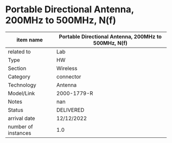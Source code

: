 
# Portable Directional Antenna, 200MHz to 500MHz, N(f)

| item name | Portable Directional Antenna, 200MHz to 500MHz, N(f) |
| -------- | -------- | 
| related to | Lab | 
| Type | HW | 
| Section | Wireless | 
| Category | connector |
| Technology | Antenna |
| Model/Link | 2000-1779-R |
| Notes | nan |
| Status | DELIVERED |
| arrival date | 12/12/2022 |
| number of instances | 1.0 | 
        